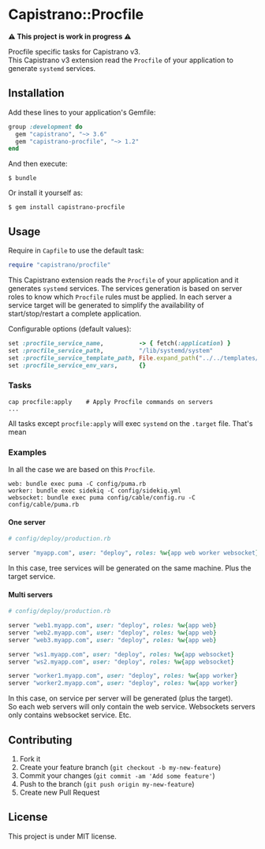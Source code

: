 # Capistrano::Procfile

**⚠️ This project is work in progress ⚠️**

Procfile specific tasks for Capistrano v3.  
This Capistrano v3 extension read the `Procfile` of your application to
generate `systemd` services.


## Installation

Add these lines to your application's Gemfile:

```ruby
group :development do
  gem "capistrano", "~> 3.6"
  gem "capistrano-procfile", "~> 1.2"
end
```

And then execute:

```
$ bundle
```

Or install it yourself as:

```
$ gem install capistrano-procfile
```


## Usage

Require in `Capfile` to use the default task:

```ruby
require "capistrano/procfile"
```

This Capistrano extension reads the `Procfile` of your application and it generates `systemd` services.
The services generation is based on server roles to know which `Procfile` rules must be applied.
In each server a service target will be generated to simplify the availability of start/stop/restart a complete application.

Configurable options (default values):

```ruby
set :procfile_service_name,          -> { fetch(:application) }
set :procfile_service_path,          "/lib/systemd/system"
set :procfile_service_template_path, File.expand_path("../../templates/systemd", __FILE__)
set :procfile_service_env_vars,      {}
```


### Tasks

```
cap procfile:apply    # Apply Procfile commands on servers
...
```

All tasks except `procfile:apply` will exec `systemd` on the `.target` file.
That's mean


### Examples

In all the case we are based on this `Procfile`.

```
web: bundle exec puma -C config/puma.rb
worker: bundle exec sidekiq -C config/sidekiq.yml
websocket: bundle exec puma config/cable/config.ru -C config/cable/puma.rb
```


#### One server

```ruby
# config/deploy/production.rb

server "myapp.com", user: "deploy", roles: %w{app web worker websocket}
```

In this case, tree services will be generated on the same machine. Plus the target service.


#### Multi servers

```ruby
# config/deploy/production.rb

server "web1.myapp.com", user: "deploy", roles: %w{app web}
server "web2.myapp.com", user: "deploy", roles: %w{app web}
server "web3.myapp.com", user: "deploy", roles: %w{app web}

server "ws1.myapp.com", user: "deploy", roles: %w{app websocket}
server "ws2.myapp.com", user: "deploy", roles: %w{app websocket}

server "worker1.myapp.com", user: "deploy", roles: %w{app worker}
server "worker2.myapp.com", user: "deploy", roles: %w{app worker}
```

In this case, on service per server will be generated (plus the target).  
So each web servers will only contain the web service. Websockets
servers only contains websocket service. Etc.


## Contributing

1. Fork it
2. Create your feature branch (`git checkout -b my-new-feature`)
3. Commit your changes (`git commit -am 'Add some feature'`)
4. Push to the branch (`git push origin my-new-feature`)
5. Create new Pull Request


## License

This project is under MIT license.
